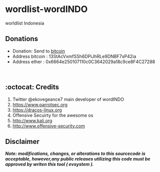 # wordlist-wordINDO
worldlist Indonesia
## Donations

- Donation: Send to [bitcoin](https://blockchain.info/address/13StAcVxmfSSh6DPiJhRLe9DNBF7xP42ia)
- Address bitcoin : 13StAcVxmfSSh6DPiJhRLe9DNBF7xP42ia
- Address ether   : 0x6664e250107110c0C3642029a18c9ce8F4C27288


 

## :octocat: Credits
1. Twitter @ekovegeance7  main developer of wordINDO
2. https://www.parrotsec.org
3. https://dracos-linux.org
4. Offensive Secuirty for the awesome os
5. http://www.kali.org
6. http://www.offensive-security.com

## Disclaimer

***Note: modifications, changes, or alterations to this sourcecode is acceptable, however,any public releases utilizing this code must be approved by writen this tool ( evsystem ).***
